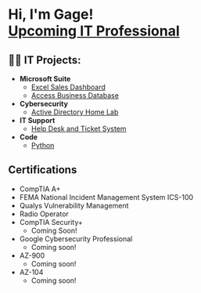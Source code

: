 <h1>Hi, I'm Gage! <br/><a href="https://github.com/gagegunion">Upcoming IT Professional</a></h1>

<h2>👨‍💻 IT Projects:</h2>

- <b>Microsoft Suite</b>
  - [Excel Sales Dashboard](https://github.com/GageGunion/ExcelDashboard)
  - [Access Business Database](https://github.com/gagegunion/business-database)
- <b>Cybersecurity</b>
  - [Active Directory Home Lab](https://github.com/gagegunion/homelab)
- <b>IT Support</b>
  - [Help Desk and Ticket System](https://github.com/gagegunion/help-desk)
- <b>Code</b>
  - [Python](https://github.com/gagegunion/pyhton-code)

<h2>Certifications</h2>

- CompTIA A+
- FEMA National Incident Management System ICS-100
- Qualys Vulnerability Management
- Radio Operator
- CompTIA Security+
  - Coming Soon!
- Google Cybersecurity Professional
  - Coming soon!
- AZ-900
  - Coming soon!
- AZ-104
  - Coming soon!


<!--
**joshmadakor1/joshmadakor1** is a ✨ _special_ ✨ repository because its `README.md` (this file) appears on your GitHub profile.

Here are some ideas to get you started:

- 🔭 I’m currently working on ...
- 🌱 I’m currently learning ...
- 👯 I’m looking to collaborate on ...
- 🤔 I’m looking for help with ...
- 💬 Ask me about ...
- 📫 How to reach me: ...
- 😄 Pronouns: ...
- ⚡ Fun fact: ...
-->
